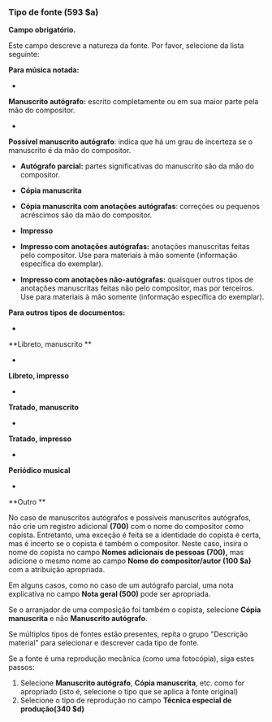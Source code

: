### Tipo de fonte (593 $a)

**Campo obrigatório.**

Este campo descreve a natureza da fonte. Por favor, selecione da lista seguinte:

**Para música notada:**

-

**Manuscrito autógrafo:** escrito completamente ou em sua maior parte pela mão do compositor.

-

**Possível manuscrito autógrafo**: indica que há um grau de incerteza se o manuscrito é da mão do compositor.

- **Autógrafo parcial:** partes significativas do manuscrito são da mão do compositor.  

- **Cópia manuscrita**

- **Cópia manuscrita com anotações autógrafas**: correções ou pequenos acréscimos são da mão do compositor.

- **Impresso**

- **Impresso com anotações autógrafas:** anotações manuscritas feitas pelo compositor. Use para materiais à mão somente (informação específica do exemplar).  

- **Impresso com anotações não-autógrafas:** quaisquer outros tipos de anotações manuscritas feitas não pelo compositor, mas por terceiros. Use para materiais à mão somente (informação específica do exemplar).

**Para outros tipos de documentos:**

-

**Libreto, manuscrito **

-

**Libreto, impresso**

-

**Tratado, manuscrito**

-

**Tratado, impresso**

-

**Periódico musical**

-

**Outro  **

No caso de manuscritos autógrafos e possíveis manuscritos autógrafos, não crie um registro adicional **(700)** com o nome do compositor como copista. Entretanto, uma exceção é feita se a identidade do copista é certa, mas é incerto se o copista é também o compositor. Neste caso, insira o nome do copista no campo **Nomes adicionais de pessoas (700),** mas adicione o mesmo nome ao campo **Nome do compositor/autor (100 $a)** com a atribuição apropriada.

Em alguns casos, como no caso de um autógrafo parcial, uma nota explicativa no campo **Nota geral (500)** pode ser apropriada.

Se o arranjador de uma composição foi também o copista, selecione **Cópia manuscrita** e não **Manuscrito autógrafo**.

Se múltiplos tipos de fontes estão presentes, repita o grupo "Descrição material" para selecionar e descrever cada tipo de fonte.

Se a fonte é uma reprodução mecânica (como uma fotocópia), siga estes passos:

1. Selecione **Manuscrito autógrafo**, **Cópia manuscrita**, etc. como for apropriado (isto é, selecione o tipo que se aplica à fonte original)
2. Selecione o tipo de reprodução no campo **Técnica especial de produção(340 $d)**
